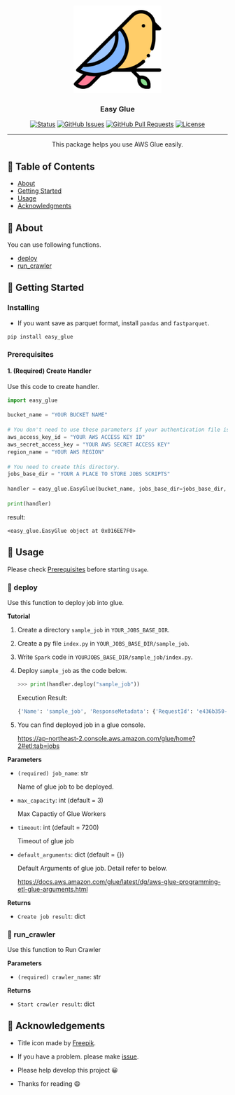 <p align="center">
  <a href="" rel="noopener">
 <img width=200px height=200px src="./static/icon.png" alt="Project logo" ></a>
 <br>

 
</p>

<h3 align="center">Easy Glue</h3>

<div align="center">

[![Status](https://img.shields.io/badge/status-active-success.svg)]()
[![GitHub Issues](https://img.shields.io/github/issues/da-huin/easy_glue.svg)](https://github.com/da-huin/easy_glue/issues)
[![GitHub Pull Requests](https://img.shields.io/github/issues-pr/da-huin/easy_glue.svg)](https://github.com/da-huin/easy_glue/pulls)
[![License](https://img.shields.io/badge/license-MIT-blue.svg)](/LICENSE)

</div>

---

<p align="center"> This package helps you use AWS Glue easily. 
    <br> 
</p>

## 📝 Table of Contents

- [About](#about)
- [Getting Started](#getting_started)
- [Usage](#usage)
- [Acknowledgments](#acknowledgement)

## 🧐 About <a name = "about"></a>

You can use following functions.

* [deploy](#deploy)
* [run_crawler](#run_crawler)

## 🏁 Getting Started <a name = "getting_started"></a>

### Installing

* If you want save as parquet format, install `pandas` and `fastparquet`.

```
pip install easy_glue
```

<a name="prerequisites"></a>

### Prerequisites 

#### 1. (Required) Create Handler

Use this code to create handler.

```python
import easy_glue

bucket_name = "YOUR BUCKET NAME"

# You don't need to use these parameters if your authentication file is in ~/.aws/config.
aws_access_key_id = "YOUR AWS ACCESS KEY ID"
aws_secret_access_key = "YOUR AWS SECRET ACCESS KEY"
region_name = "YOUR AWS REGION"

# You need to create this directory.
jobs_base_dir = "YOUR A PLACE TO STORE JOBS SCRIPTS"

handler = easy_glue.EasyGlue(bucket_name, jobs_base_dir=jobs_base_dir, aws_access_key_id=aws_access_key_id, aws_secret_access_key=aws_secret_access_key, region_name=region_name)

print(handler)
```

result:
```
<easy_glue.EasyGlue object at 0x016EE7F0>
```

## 🎈 Usage <a name="usage"></a>

Please check [Prerequisites](#prerequisites) before starting `Usage`.

### 🌱 deploy <a name="deploy"></a>

Use this function to deploy job into glue.

**Tutorial**

1. Create a directory `sample_job` in `YOUR_JOBS_BASE_DIR`.

1. Create a py file `index.py` in `YOUR_JOBS_BASE_DIR/sample_job`.

1. Write `Spark` code in `YOURJOBS_BASE_DIR/sample_job/index.py`.

1. Deploy `sample_job` as the code below.

    ```python
    >>> print(handler.deploy("sample_job"))
    ```

    Execution Result:
    ```python
    {'Name': 'sample_job', 'ResponseMetadata': {'RequestId': 'e436b350-7b36-47f4-b663-df52a058c2cb', 'HTTPStatusCode': 200, 'HTTPHeaders': {'date': 'Mon, 10 Aug 2020 03:53:56 GMT', 'content-type': 'application/x-amz-json-1.1', 'content-length': '21', 'connection': 'keep-alive', 'x-amzn-requestid': 'e436b350-7b36-47f4-b663-df52a058c2cb'}, 'RetryAttempts': 0}}
    ```

1. You can find deployed job in a glue console.

    https://ap-northeast-2.console.aws.amazon.com/glue/home?2#etl:tab=jobs


**Parameters**

* `(required) job_name`: str

    Name of glue job to be deployed.

* `max_capacity`: int (default = 3)

    Max Capactiy of Glue Workers

* `timeout`: int (default = 7200)

    Timeout of glue job

* `default_arguments`: dict (default = {})

    Default Arguments of glue job. Detail refer to below.

    https://docs.aws.amazon.com/glue/latest/dg/aws-glue-programming-etl-glue-arguments.html

**Returns**

* `Create job result`: dict

### 🌱 run_crawler <a name="run_crawler"></a>

Use this function to Run Crawler

**Parameters**

* `(required) crawler_name`: str

**Returns**

* `Start crawler result`: dict

## 🎉 Acknowledgements <a name = "acknowledgement"></a>

- Title icon made by [Freepik](https://www.flaticon.com/kr/authors/freepik).

- If you have a problem. please make [issue](https://github.com/da-huin/easy_glue/issues).

- Please help develop this project 😀

- Thanks for reading 😄
